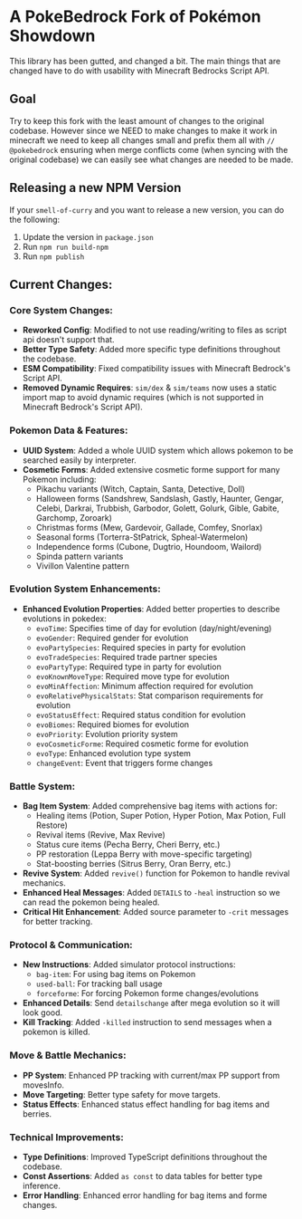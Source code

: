 # A PokeBedrock Fork of Pokémon Showdown

This library has been gutted, and changed a bit. The main things that are changed have to do with usability
with Minecraft Bedrocks Script API.

## Goal

Try to keep this fork with the least amount of changes to the original codebase. However since we NEED to make changes to make it work in minecraft we need to keep all changes small and prefix them all with `// @pokebedrock` ensuring when merge conflicts come (when syncing with the original codebase) we can easily see what changes are needed to be made.

## Releasing a new NPM Version

If your `smell-of-curry` and you want to release a new version, you can do the following:

1. Update the version in `package.json`
2. Run `npm run build-npm`
3. Run `npm publish`

## Current Changes:

### Core System Changes:
- **Reworked Config**: Modified to not use reading/writing to files as script api doesn't support that.
- **Better Type Safety**: Added more specific type definitions throughout the codebase.
- **ESM Compatibility**: Fixed compatibility issues with Minecraft Bedrock's Script API.
- **Removed Dynamic Requires**: `sim/dex` & `sim/teams` now uses a static import map to avoid dynamic requires (which is not supported in Minecraft Bedrock's Script API).

### Pokemon Data & Features:
- **UUID System**: Added a whole UUID system which allows pokemon to be searched easily by interpreter.
- **Cosmetic Forms**: Added extensive cosmetic forme support for many Pokemon including:
  - Pikachu variants (Witch, Captain, Santa, Detective, Doll)
  - Halloween forms (Sandshrew, Sandslash, Gastly, Haunter, Gengar, Celebi, Darkrai, Trubbish, Garbodor, Golett, Golurk, Gible, Gabite, Garchomp, Zoroark)
  - Christmas forms (Mew, Gardevoir, Gallade, Comfey, Snorlax)
  - Seasonal forms (Torterra-StPatrick, Spheal-Watermelon)
  - Independence forms (Cubone, Dugtrio, Houndoom, Wailord)
  - Spinda pattern variants
  - Vivillon Valentine pattern

### Evolution System Enhancements:
- **Enhanced Evolution Properties**: Added better properties to describe evolutions in pokedex:
  - `evoTime`: Specifies time of day for evolution (day/night/evening)
  - `evoGender`: Required gender for evolution
  - `evoPartySpecies`: Required species in party for evolution
  - `evoTradeSpecies`: Required trade partner species
  - `evoPartyType`: Required type in party for evolution
  - `evoKnownMoveType`: Required move type for evolution
  - `evoMinAffection`: Minimum affection required for evolution
  - `evoRelativePhysicalStats`: Stat comparison requirements for evolution
  - `evoStatusEffect`: Required status condition for evolution
  - `evoBiomes`: Required biomes for evolution
  - `evoPriority`: Evolution priority system
  - `evoCosmeticForme`: Required cosmetic forme for evolution
  - `evoType`: Enhanced evolution type system
  - `changeEvent`: Event that triggers forme changes

### Battle System:
- **Bag Item System**: Added comprehensive bag items with actions for:
  - Healing items (Potion, Super Potion, Hyper Potion, Max Potion, Full Restore)
  - Revival items (Revive, Max Revive)
  - Status cure items (Pecha Berry, Cheri Berry, etc.)
  - PP restoration (Leppa Berry with move-specific targeting)
  - Stat-boosting berries (Sitrus Berry, Oran Berry, etc.)
- **Revive System**: Added `revive()` function for Pokemon to handle revival mechanics.
- **Enhanced Heal Messages**: Added `DETAILS` to `-heal` instruction so we can read the pokemon being healed.
- **Critical Hit Enhancement**: Added source parameter to `-crit` messages for better tracking.

### Protocol & Communication:
- **New Instructions**: Added simulator protocol instructions:
  - `bag-item`: For using bag items on Pokemon
  - `used-ball`: For tracking ball usage
  - `forceforme`: For forcing Pokemon forme changes/evolutions
- **Enhanced Details**: Send `detailschange` after mega evolution so it will look good.
- **Kill Tracking**: Added `-killed` instruction to send messages when a pokemon is killed.

### Move & Battle Mechanics:
- **PP System**: Enhanced PP tracking with current/max PP support from movesInfo.
- **Move Targeting**: Better type safety for move targets.
- **Status Effects**: Enhanced status effect handling for bag items and berries.

### Technical Improvements:
- **Type Definitions**: Improved TypeScript definitions throughout the codebase.
- **Const Assertions**: Added `as const` to data tables for better type inference.
- **Error Handling**: Enhanced error handling for bag items and forme changes.
